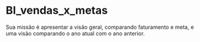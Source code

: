 # BI_vendas_x_metas
Sua missão é apresentar a visão geral, comparando faturamento e meta, e uma visão comparando o ano atual com o ano anterior.
